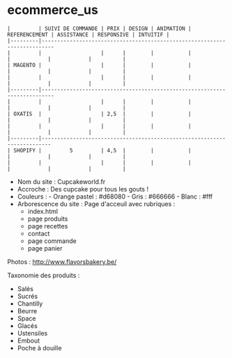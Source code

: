 # ecommerce_us



    |         | SUIVI DE COMMANDE | PRIX | DESIGN | ANIMATION | REFERENCEMENT | ASSISTANCE | RESPONSIVE | INTUITIF | 
    |---------|--------------------------------------------------------------------------     
    |         |                   |      |        |           |               |            |            |          |
    | MAGENTO |                   |      |        |           |               |            |            |          |
    |         |                   |      |        |           |               |            |            |          |
    |---------|--------------------------------------------------------------------------
    |         |                   |      |        |           |               |            |            |          |
    | OXATIS  |                   | 2,5  |        |           |               |            |            |          |
    |         |                   |      |        |           |               |            |            |          |
    |---------|-------------------------------------------------------------------------
    | SHOPIFY |         5         | 4,5  |        |           |               |            |            |          |
    |         |                   |      |        |           |               |            |            |          |
    
    
- Nom du site : Cupcakeworld.fr
- Accroche : Des cupcake pour tous les gouts !
- Couleurs : - Orange pastel : #d68080
             - Gris : #666666
             - Blanc : #fff
- Arborescence du site : Page d'acceuil avec rubriques :
  - index.html
  - page produits
  - page recettes
  - contact
  - page commande
  - page panier
  
Photos : http://www.flavorsbakery.be/
  
Taxonomie des produits : 
  - Salés
  - Sucrés
  - Chantilly
  - Beurre
  - Space
  - Glacés
  - Ustensiles
  - Embout
  - Poche à douille
